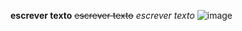 **escrever texto**
~~escrever texto~~
*escrever texto* 
![image](https://github.com/amandadonascimento/Comp.-G/assets/125469906/dadbd825-63fb-438e-b368-e5a2c2c49918.gif)

